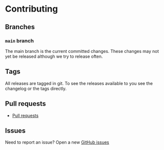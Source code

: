 # Contributing

## Branches

### `main` branch

The main branch is the current committed changes. These changes may not yet be released although we try to release often.

## Tags

All releases are tagged in git. To see the releases available to you see the changelog or the tags directly.

## Pull requests

- [Pull requests](../../pulls)

## Issues

Need to report an issue? Open a new [GitHub issues](../../issues/new)
